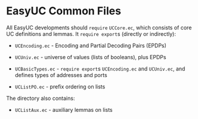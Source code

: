 EasyUC Common Files
================================================================================

All EasyUC developments should `require` `UCCore.ec`, which consists of
core UC definitions and lemmas. It `require export`s (directly or
indirectly):

* `UCEncoding.ec` - Encoding and Partial Decoding Pairs (EPDPs)

* `UCUniv.ec` - universe of values (lists of booleans), plus EPDPs

* `UCBasicTypes.ec` - `require export`s `UCEncoding.ec` and `UCUniv.ec`,
  and defines types of addresses and ports

* `UCListPO.ec` - prefix ordering on lists

The directory also contains:

* `UCListAux.ec` - auxiliary lemmas on lists
